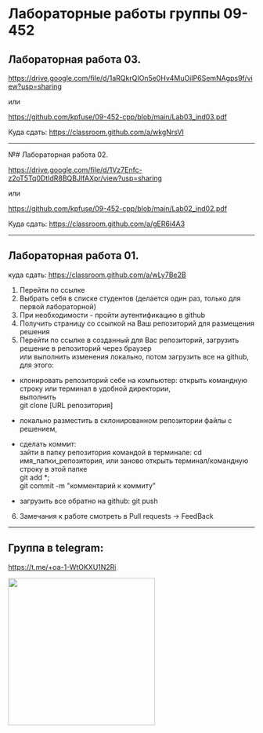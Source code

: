 # Лабораторные работы группы 09-452
## Лабораторная работа 03.

https://drive.google.com/file/d/1aRQkrQIOn5e0Hv4MuOiIP6SemNAgps9f/view?usp=sharing

или

https://github.com/kpfuse/09-452-cpp/blob/main/Lab03_ind03.pdf

Куда сдать: 
https://classroom.github.com/a/wkgNrsVI

---
№# Лабораторная работа 02.

https://drive.google.com/file/d/1Vz7Enfc-z2oT5Tq0DtIdR8BQBJlfAXpr/view?usp=sharing

или

https://github.com/kpfuse/09-452-cpp/blob/main/Lab02_ind02.pdf

Куда сдать: 
https://classroom.github.com/a/gER6i4A3

---
## Лабораторная работа 01.

куда сдать:  https://classroom.github.com/a/wLy7Be2B 

1. Перейти по ссылке 
2. Выбрать себя в списке студентов (делается один раз, только для первой лабораторной)
3. При необходимости - пройти аутентификацию в github
4. Получить страницу со ссылкой на Ваш репозиторий для размещения решения
5. Перейти по ссылке в созданный для Вас репозиторий, загрузить решение в репозиторий через браузер <br>
или выполнить изменения локально, потом загрузить все на github, для этого:
- клонировать репозиторий себе на компьютер: открыть командную строку или терминал в удобной директории, <br>выполнить <br>git clone [URL репозитория]
- локально разместить в склонированном репозитории файлы с решением,
- сделать коммит: <br>
  зайти в папку репозитория командой в терминале: cd имя_папки_репозитория, или заново открыть терминал/командную строку в этой папке<br>
  git add *;<br>
  git commit -m "комментарий к коммиту"<br>

- загрузить все обратно на github: git push
6. Замечания к работе смотреть в Pull requests -> FeedBack

---
## Группа в telegram: 
https://t.me/+oa-1-WtOKXU1N2Ri

<img src="https://github.com/user-attachments/assets/37eba4ae-01ed-4268-844c-e1957201c07f" width="300"/>
